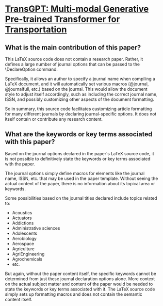 # [TransGPT: Multi-modal Generative Pre-trained Transformer for   Transportation](https://arxiv.org/abs/2402.07233)

## What is the main contribution of this paper?

 This LaTeX source code does not contain a research paper. Rather, it defines a large number of journal options that can be passed to the \DeclareOption command.

Specifically, it allows an author to specify a journal name when compiling a LaTeX document, and it will automatically set various macros (\@journal, \@journalfull, etc.) based on the journal. This would allow the document style to adjust itself accordingly, such as including the correct journal name, ISSN, and possibly customizing other aspects of the document formatting.

So in summary, this source code facilitates customizing article formatting for many different journals by declaring journal-specific options. It does not itself contain or contribute any research content.


## What are the keywords or key terms associated with this paper?

 Based on the journal options declared in the paper's LaTeX source code, it is not possible to definitively state the keywords or key terms associated with the paper. 

The journal options simply define macros for elements like the journal name, ISSN, etc. that may be used in the paper template. Without seeing the actual content of the paper, there is no information about its topical area or keywords.

Some possibilities based on the journal titles declared include topics related to:

- Acoustics
- Actuators
- Addictions
- Administrative sciences
- Adolescents
- Aerobiology 
- Aerospace
- Agriculture
- AgriEngineering
- Agrochemicals
- etc.

But again, without the paper content itself, the specific keywords cannot be determined from just these journal declaration options alone. More context on the actual subject matter and content of the paper would be needed to state the keywords or key terms associated with it. The LaTeX source code simply sets up formatting macros and does not contain the semantic content itself.
